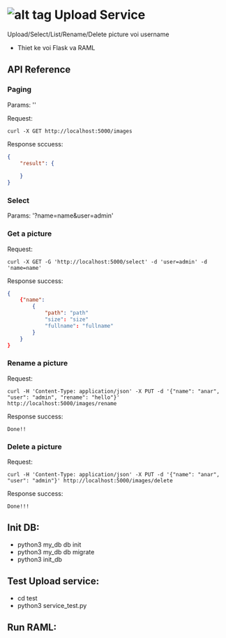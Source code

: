 ![alt tag](https://travis-ci.org/mr2uang/training_hard.svg?branch=master)
Upload Service
==============
Upload/Select/List/Rename/Delete picture voi username

- Thiet ke voi Flask va RAML

API Reference
-------------
### Paging
Params: ''

Request:
```
curl -X GET http://localhost:5000/images
```

Response sccuess:
```json
{
	"result": {
		
	}
}

```

### Select
Params: '?name=name&user=admin'

### Get a picture

Request:
```
curl -X GET -G 'http://localhost:5000/select' -d 'user=admin' -d 'name=name'
```

Response success:
```json
{
	{"name":
		{
			"path": "path"
			"size": "size"
			"fullname": "fullname"
		}
	}
}
```

### Rename a picture

Request:
```
curl -H 'Content-Type: application/json' -X PUT -d '{"name": "anar", "user": "admin", "rename": "hello"}' http://localhost:5000/images/rename
```

Response success:
```
Done!!
```

### Delete a picture

Request:
```
curl -H 'Content-Type: application/json' -X PUT -d '{"name": "anar", "user": "admin"}' http://localhost:5000/images/delete
```

Response success:
```
Done!!!
```

Init DB:
--------

- python3 my_db db init
- python3 my_db db migrate
- python3 init_db

Test Upload service:
--------------------

- cd test
- python3 service_test.py

Run RAML:
---------


